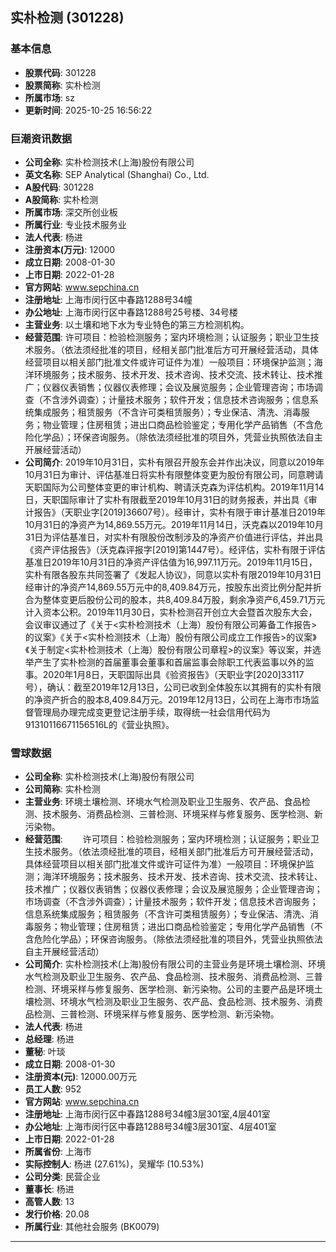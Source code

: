 ## 实朴检测 (301228)

### 基本信息

- **股票代码**: 301228
- **股票简称**: 实朴检测
- **所属市场**: sz
- **更新时间**: 2025-10-25 16:56:22

### 巨潮资讯数据

- **公司全称**: 实朴检测技术(上海)股份有限公司
- **英文名称**: SEP Analytical (Shanghai) Co., Ltd.
- **A股代码**: 301228
- **A股简称**: 实朴检测
- **所属市场**: 深交所创业板
- **所属行业**: 专业技术服务业
- **法人代表**: 杨进
- **注册资本(万元)**: 12000
- **成立日期**: 2008-01-30
- **上市日期**: 2022-01-28
- **官方网站**: www.sepchina.cn
- **注册地址**: 上海市闵行区中春路1288号34幢
- **办公地址**: 上海市闵行区中春路1288号25号楼、34号楼
- **主营业务**: 以土壤和地下水为专业特色的第三方检测机构。
- **经营范围**: 许可项目：检验检测服务；室内环境检测；认证服务；职业卫生技术服务。（依法须经批准的项目，经相关部门批准后方可开展经营活动，具体经营项目以相关部门批准文件或许可证件为准）一般项目：环境保护监测；海洋环境服务；技术服务、技术开发、技术咨询、技术交流、技术转让、技术推广；仪器仪表销售；仪器仪表修理；会议及展览服务；企业管理咨询；市场调查（不含涉外调查）；计量技术服务；软件开发；信息技术咨询服务；信息系统集成服务；租赁服务（不含许可类租赁服务）；专业保洁、清洗、消毒服务；物业管理；住房租赁；进出口商品检验鉴定；专用化学产品销售（不含危险化学品）；环保咨询服务。（除依法须经批准的项目外，凭营业执照依法自主开展经营活动）
- **公司简介**: 2019年10月31日，实朴有限召开股东会并作出决议，同意以2019年10月31日为审计、评估基准日将实朴有限整体变更为股份有限公司，同意聘请天职国际为公司整体变更的审计机构、聘请沃克森为评估机构。2019年11月14日，天职国际审计了实朴有限截至2019年10月31日的财务报表，并出具《审计报告》（天职业字[2019]36607号）。经审计，实朴有限于审计基准日2019年10月31日的净资产为14,869.55万元。2019年11月14日，沃克森以2019年10月31日为评估基准日，对实朴有限股份改制涉及的净资产价值进行评估，并出具《资产评估报告》（沃克森评报字[2019]第1447号）。经评估，实朴有限于评估基准日2019年10月31日的净资产评估值为16,997.11万元。2019年11月15日，实朴有限各股东共同签署了《发起人协议》，同意以实朴有限2019年10月31日经审计的净资产14,869.55万元中的8,409.84万元，按股东出资比例分配并折合为整体变更后股份公司的股本，共8,409.84万股，剩余净资产6,459.71万元计入资本公积。2019年11月30日，实朴检测召开创立大会暨首次股东大会，会议审议通过了《关于<实朴检测技术（上海）股份有限公司筹备工作报告>的议案》《关于<实朴检测技术（上海）股份有限公司成立工作报告>的议案》《关于制定<实朴检测技术（上海）股份有限公司章程>的议案》等议案，并选举产生了实朴检测的首届董事会董事和首届监事会除职工代表监事以外的监事。2020年1月8日，天职国际出具《验资报告》（天职业字[2020]33117号），确认：截至2019年12月13日，公司已收到全体股东以其拥有的实朴有限的净资产折合的股本8,409.84万元。2019年12月13日，公司在上海市市场监督管理局办理完成变更登记注册手续，取得统一社会信用代码为91310116671156516L的《营业执照》。

### 雪球数据

- **公司全称**: 实朴检测技术(上海)股份有限公司
- **公司简称**: 实朴检测
- **主营业务**: 环境土壤检测、环境水气检测及职业卫生服务、农产品、食品检测、技术服务、消费品检测、三普检测、环境采样与修复服务、医学检测、新污染物。
- **经营范围**: 　　许可项目：检验检测服务；室内环境检测；认证服务；职业卫生技术服务。（依法须经批准的项目，经相关部门批准后方可开展经营活动，具体经营项目以相关部门批准文件或许可证件为准）一般项目：环境保护监测；海洋环境服务；技术服务、技术开发、技术咨询、技术交流、技术转让、技术推广；仪器仪表销售；仪器仪表修理；会议及展览服务；企业管理咨询；市场调查（不含涉外调查）；计量技术服务；软件开发；信息技术咨询服务；信息系统集成服务；租赁服务（不含许可类租赁服务）；专业保洁、清洗、消毒服务；物业管理；住房租赁；进出口商品检验鉴定；专用化学产品销售（不含危险化学品）；环保咨询服务。（除依法须经批准的项目外，凭营业执照依法自主开展经营活动）
- **公司简介**: 实朴检测技术(上海)股份有限公司的主营业务是环境土壤检测、环境水气检测及职业卫生服务、农产品、食品检测、技术服务、消费品检测、三普检测、环境采样与修复服务、医学检测、新污染物。公司的主要产品是环境土壤检测、环境水气检测及职业卫生服务、农产品、食品检测、技术服务、消费品检测、三普检测、环境采样与修复服务、医学检测、新污染物。
- **法人代表**: 杨进
- **总经理**: 杨进
- **董秘**: 叶琰
- **成立日期**: 2008-01-30
- **注册资本(元)**: 12000.00万元
- **员工人数**: 952
- **官方网站**: www.sepchina.cn
- **注册地址**: 上海市闵行区中春路1288号34幢3层301室,4层401室
- **办公地址**: 上海市闵行区中春路1288号34幢3层301室、4层401室
- **上市日期**: 2022-01-28
- **所属省份**: 上海市
- **实际控制人**: 杨进 (27.61%)，吴耀华 (10.53%)
- **公司分类**: 民营企业
- **董事长**: 杨进
- **高管人数**: 13
- **发行价格**: 20.08
- **所属行业**: 其他社会服务 (BK0079)

---